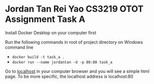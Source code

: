 # Jordan Tan Rei Yao CS3219 OTOT Assignment Task A

Install Docker Desktop on your computer first

Run the following commands in root of project directory on Windows command line

- `docker build -t task_a .`
- `docker run --name jordantan -d -p 80:80 task_a`
 
Go to [localhost](http://localhost/) in your computer browser and you will see a simple html page. To be more specific, the localhost address is localhost:80

